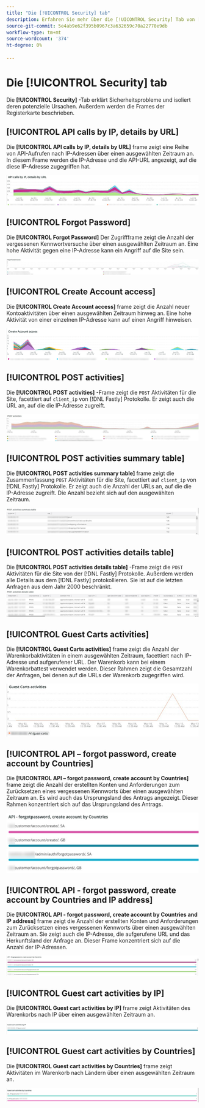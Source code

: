 ```yaml
---
title: "Die [!UICONTROL Security] tab"
description: Erfahren Sie mehr über die [!UICONTROL Security] Tab von [!DNL Observation for Adobe Commerce].
source-git-commit: 5e4ab9e62f395b0967c3a632659c70a22770e9db
workflow-type: tm+mt
source-wordcount: '374'
ht-degree: 0%

---
```



# Die [!UICONTROL Security] tab

Die **[!UICONTROL Security]** -Tab erklärt Sicherheitsprobleme und isoliert deren potenzielle Ursachen. Außerdem werden die Frames der Registerkarte beschrieben.

## [!UICONTROL API calls by IP, details by URL]

Die **[!UICONTROL API calls by IP, details by URL]** frame zeigt eine Reihe von API-Aufrufen nach IP-Adressen über einen ausgewählten Zeitraum an. In diesem Frame werden die IP-Adresse und die API-URL angezeigt, auf die diese IP-Adresse zugegriffen hat.

![API-Aufrufe nach IP](../../assets/tools/observation-for-adobe-commerce/calls-by-ip.jpg)

## [!UICONTROL Forgot Password]

Die **[!UICONTROL Forgot Password]** Der Zugriffframe zeigt die Anzahl der vergessenen Kennwortversuche über einen ausgewählten Zeitraum an. Eine hohe Aktivität gegen eine IP-Adresse kann ein Angriff auf die Site sein.

![Kennwort vergessen](../../assets/tools/observation-for-adobe-commerce/forgot-password.jpg)

## [!UICONTROL Create Account access]

Die **[!UICONTROL Create Account access]** frame zeigt die Anzahl neuer Kontoaktivitäten über einen ausgewählten Zeitraum hinweg an. Eine hohe Aktivität von einer einzelnen IP-Adresse kann auf einen Angriff hinweisen.

![create-account-access](../../assets/tools/observation-for-adobe-commerce/create-account-access.png)

## [!UICONTROL POST activities]

Die **[!UICONTROL POST activities]** -Frame zeigt die `POST` Aktivitäten für die Site, facettiert auf `client_ip` von [!DNL Fastly] Protokolle. Er zeigt auch die URL an, auf die die IP-Adresse zugreift.

![POST-Aktivitäten](../../assets/tools/observation-for-adobe-commerce/POST-activities.jpg)

## [!UICONTROL POST activities summary table]

Die **[!UICONTROL POST activities summary table]** frame zeigt die Zusammenfassung `POST` Aktivitäten für die Site, facettiert auf `client_ip` von [!DNL Fastly] Protokolle. Er zeigt auch die Anzahl der URLs an, auf die die IP-Adresse zugreift. Die Anzahl bezieht sich auf den ausgewählten Zeitraum.

![POST-activities-summary](../../assets/tools/observation-for-adobe-commerce/POST-activities-summary.jpg)

## [!UICONTROL POST activities details table]

Die **[!UICONTROL POST activities details table]** -Frame zeigt die `POST` Aktivitäten für die Site von der [!DNL Fastly] Protokolle. Außerdem werden alle Details aus dem [!DNL Fastly] protokollieren. Sie ist auf die letzten Anfragen aus dem Jahr 2000 beschränkt.
![POST-activities-details](../../assets/tools/observation-for-adobe-commerce/POST-activities-details.jpg)

## [!UICONTROL Guest Carts activities]

Die **[!UICONTROL Guest Carts activities]** frame zeigt die Anzahl der Warenkorbaktivitäten in einem ausgewählten Zeitraum, facettiert nach IP-Adresse und aufgerufener URL. Der Warenkorb kann bei einem Warenkorbattest verwendet werden. Dieser Rahmen zeigt die Gesamtzahl der Anfragen, bei denen auf die URLs der Warenkorb zugegriffen wird.

![Guest-Warenkorb-activities](../../assets/tools/observation-for-adobe-commerce/guest-carts-activities.jpg)

## [!UICONTROL API – forgot password, create account by Countries]

Die **[!UICONTROL API – forgot password, create account by Countries]** frame zeigt die Anzahl der erstellten Konten und Anforderungen zum Zurücksetzen eines vergessenen Kennworts über einen ausgewählten Zeitraum an. Es wird auch das Ursprungsland des Antrags angezeigt. Dieser Rahmen konzentriert sich auf das Ursprungsland des Antrags.

![api-forgot-countries](../../assets/tools/observation-for-adobe-commerce/api-forgot-countries.jpg)

## [!UICONTROL API - forgot password, create account by Countries and IP address]

Die **[!UICONTROL API - forgot password, create account by Countries and IP address]** frame zeigt die Anzahl der erstellten Konten und Anforderungen zum Zurücksetzen eines vergessenen Kennworts über einen ausgewählten Zeitraum an. Sie zeigt auch die IP-Adresse, die aufgerufene URL und das Herkunftsland der Anfrage an. Dieser Frame konzentriert sich auf die Anzahl der IP-Adressen.

![api-forgot-countries-ip](../../assets/tools/observation-for-adobe-commerce/api-forgot-countries-ip.png)

## [!UICONTROL Guest cart activities by IP]

Die **[!UICONTROL Guest cart activities by IP]** frame zeigt Aktivitäten des Warenkorbs nach IP über einen ausgewählten Zeitraum an.

![Guest-Warenkorb-ip](../../assets/tools/observation-for-adobe-commerce/guest-cart-ip.png)

## [!UICONTROL Guest cart activities by Countries]

Die **[!UICONTROL Guest cart activities by Countries]** frame zeigt Aktivitäten im Warenkorb nach Ländern über einen ausgewählten Zeitraum an.

![Gastland](../../assets/tools/observation-for-adobe-commerce/guest-cart-country.png)
